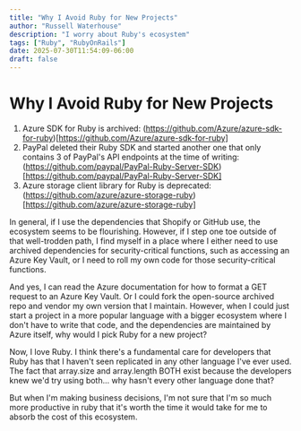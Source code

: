 ```yaml
---
title: "Why I Avoid Ruby for New Projects"
author: "Russell Waterhouse"
description: "I worry about Ruby's ecosystem"
tags: ["Ruby", "RubyOnRails"]
date: 2025-07-30T11:54:09-06:00
draft: false
---
```



# Why I Avoid Ruby for New Projects


1. Azure SDK for Ruby is archived: (https://github.com/Azure/azure-sdk-for-ruby)[https://github.com/Azure/azure-sdk-for-ruby]
2. PayPal deleted their Ruby SDK and started another one that only contains 3 of PayPal's API endpoints at the time of writing: (https://github.com/paypal/PayPal-Ruby-Server-SDK)[https://github.com/paypal/PayPal-Ruby-Server-SDK]
3. Azure storage client library for Ruby is deprecated: (https://github.com/azure/azure-storage-ruby)[https://github.com/azure/azure-storage-ruby]

In general, if I use the dependencies that Shopify or GitHub use, the ecosystem
seems to be flourishing. However, if I step one toe outside of that well-trodden
path, I find myself in a place where I either need to use archived dependencies
for security-critical functions, such as accessing an Azure Key Vault, or I
need to roll my own code for those security-critical functions.

And yes, I can read the Azure documentation for how to format a GET request to
an Azure Key Vault. Or I could fork the open-source archived repo and vendor my
own version that I maintain. However, when I could just start a project in a
more popular language with a bigger ecosystem where I don't have to write that
code, and the dependencies are maintained by Azure itself, why would I pick
Ruby for a new project?

Now, I love Ruby. I think there's a fundamental care for developers that Ruby
has that I haven't seen replicated in any other language I've ever used.
The fact that array.size and array.length BOTH exist because the developers
knew we'd try using both... why hasn't every other language done that?

But when I'm making business decisions, I'm not sure that I'm so much more
productive in ruby that it's worth the time it would take for me to absorb the
cost of this ecosystem.
